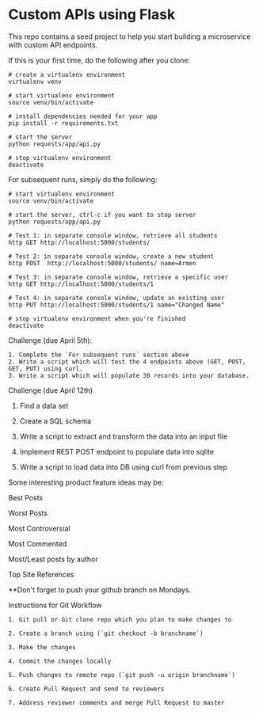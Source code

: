 Custom APIs using Flask
=====================

This repo contains a seed project to help you start building a microservice with custom API endpoints.

If this is your first time, do the following after you clone:

```
# create a virtualenv environment
virtualenv venv

# start virtualenv environment 
source venv/bin/activate

# install dependencies needed for your app
pip install -r requirements.txt

# start the server 
python requests/app/api.py

# stop virtualenv environment 
deactivate
```

For subsequent runs, simply do the following:
```
# start virtualenv environment 
source venv/bin/activate

# start the server, ctrl-c if you want to stop server
python requests/app/api.py

# Test 1: in separate console window, retrieve all students
http GET http://localhost:5000/students/

# Test 2: in separate console window, create a new student
http POST  http://localhost:5000/students/ name=Armen

# Test 3: in separate console window, retrieve a specific user
http GET http://localhost:5000/students/1

# Test 4: in separate console window, update an existing user
http PUT http://localhost:5000/students/1 name="Changed Name"

# stop virtualenv environment when you're finished
deactivate
```

Challenge (due April 5th):
```
1. Complete the `For subsequent runs` section above
2. Write a script which will test the 4 endpoints above (GET, POST, GET, PUT) using curl.
3. Write a script which will populate 30 records into your database. 
```


Challenge (due April 12th)

1. Find a data set

2. Create a SQL schema 

3. Write a script to extract and transform the data into an input file

3. Implement REST POST endpoint to populate data into sqlite

4. Write a script to load data into DB using curl from previous step



Some interesting product feature ideas may be:

Best Posts

Worst Posts

Most Controversial

Most Commented

Most/Least posts by author

Top Site References

**Don't forget to push your github branch on Mondays.


Instructions for Git Workflow

```
1. Git pull or Git clone repo which you plan to make changes to 

2. Create a branch using (`git checkout -b branchname`)  

3. Make the changes

4. Commit the changes locally

5. Push changes to remote repo (`git push -u origin branchname`)

6. Create Pull Request and send to reviewers

7. Address reviewer comments and merge Pull Request to master 
```
